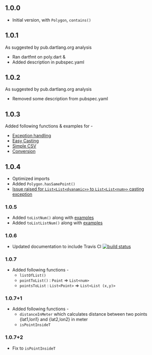 ## 1.0.0
- Initial version, with `Polygon`, `contains()`
## 1.0.1 
As suggested by pub.dartlang.org analysis
- Ran dartfmt on poly.dart & 
- Added description in pubspec.yaml
## 1.0.2
As suggested by pub.dartlang.org analysis
- Removed some description from pubspec.yaml
## 1.0.3
Added following functions & examples for - 
* [Exception handling](example/exception_handling.dart)
* [Easy Casting](example/easy_casting.dart)
* [Simple CSV](example/simple_csv.dart)
* [Conversion](example/conversion.dart)

## 1.0.4
- Optimized imports
- Added `Polygon.hasSamePoint()`
- [Issue raised for `List<List<dyanamic>>` to `List<List<num>>` casting exception](https://github.com/dart-lang/sdk/issues/36614 "Dart-lang List<List<dyanamic>> to List<List<num>> Casting Issue")

### 1.0.5
- Added `toListNum()` along with [examples](example/using_to.dart)
- Added `toListListNum()` along with [examples](example/using_to.dart)

### 1.0.6
- Updated documentation to include Travis CI [![build status](https://travis-ci.org/Sacchid/poly.svg)](https://travis-ci.org/Sacchid/poly#)

### 1.0.7
* Added following functions - 
    - `listOfList()`
    - `pointToList()` : `Point` => `List<num>`
    - `pointsToList`  : `List<Point>` => `List<List (x,y)>`
    
### 1.0.7+1
* Added following functions - 
    - `distanceInMeter` which calculates distance between two points {lat1,lon1} and {lat2,lon2} in meter
    - `isPointInsideT`
### 1.0.7+2 
* Fix to `isPointInsideT`   